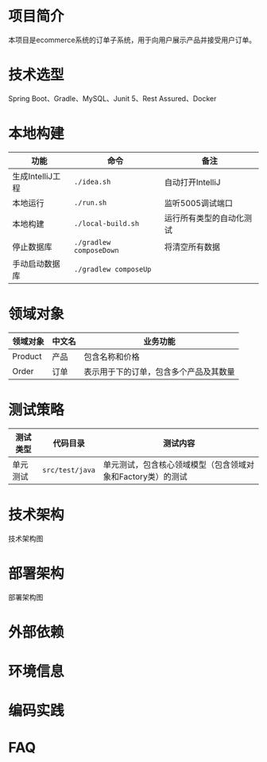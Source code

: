 # 项目简介
本项目是ecommerce系统的订单子系统，用于向用户展示产品并接受用户订单。

# 技术选型
Spring Boot、Gradle、MySQL、Junit 5、Rest Assured、Docker

# 本地构建
|功能|命令|备注|
| --- | --- | --- |
|生成IntelliJ工程|`./idea.sh`|自动打开IntelliJ|
|本地运行|`./run.sh`|监听5005调试端口|
|本地构建|`./local-build.sh`|运行所有类型的自动化测试|
|停止数据库|`./gradlew composeDown`|将清空所有数据|
|手动启动数据库|`./gradlew composeUp`||

# 领域对象
|领域对象|中文名|业务功能|
| --- | --- | --- |
|Product|产品|包含名称和价格|
|Order|订单|表示用于下的订单，包含多个产品及其数量|

# 测试策略
|测试类型|代码目录|测试内容|
| --- | --- | --- |
|单元测试|`src/test/java`|单元测试，包含核心领域模型（包含领域对象和Factory类）的测试|

# 技术架构
技术架构图

# 部署架构
部署架构图

# 外部依赖
# 环境信息
# 编码实践
# FAQ